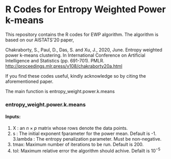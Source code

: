 # R Codes for Entropy Weighted Power k-means
This repository contains the R codes for EWP algorithm. The algorithm is based on our AISTATS'20 paper, 

Chakraborty, S., Paul, D., Das, S. and Xu, J., 2020, June. Entropy weighted power k-means clustering. In International Conference on Artificial Intelligence and Statistics (pp. 691-701). PMLR. http://proceedings.mlr.press/v108/chakraborty20a.html

If you find these codes useful, kindly acknowledge so by citing the aforementioned paper.

The main function is entropy_weight.power.k.means

### entropy_weight.power.k.means
#### Inputs:

1. X : an $n \times p$ matrix whose rows denote the data points.
2. s : The initial exponent fparameter for the power mean. Default is -1.
3.lambda : The entropy penalization parameter. Must be non-negative.
4. tmax: Maximum number of iterations to be run. Default is 200.
5. tol: Maximum relative error the algorithm should achive. Defailt is $10^{-5}$
